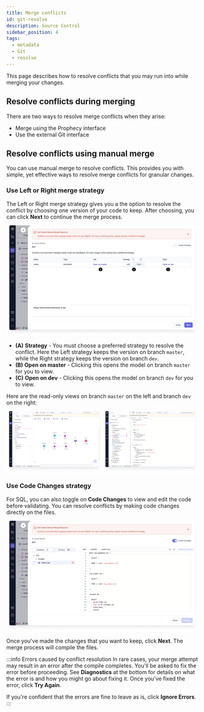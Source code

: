 ```yaml
---
title: Merge conflicts
id: git-resolve
description: Source Control
sidebar_position: 4
tags:
  - metadata
  - Git
  - resolve
---
```


This page describes how to resolve conflicts that you may run into while merging your changes.

## Resolve conflicts during merging

There are two ways to resolve merge conflicts when they arise:

- Merge using the Prophecy interface
- Use the external Git interface

## Resolve conflicts using manual merge

You can use manual merge to resolve conflicts. This provides you with simple, yet effective ways to resolve merge conflicts for granular changes.

### Use Left or Right merge strategy

The Left or Right merge strategy gives you a the option to resolve the conflict by choosing one version of your code to keep. After choosing, you can click **Next** to continue the merge process.

![Choose a Git conflict manual merge](img/git-conflict-manual-merge.png)

- **(A)** **Strategy** - You must choose a preferred strategy to resolve the conflict. Here the Left strategy keeps the version on branch `master`, while the Right strategy keeps the version on branch `dev`.
- **(B)** **Open on master** - Clicking this opens the model on branch `master` for you to view.
- **(C)** **Open on dev** - Clicking this opens the model on branch `dev` for you to view.

Here are the read-only views on branch `master` on the left and branch `dev` on the right:

![View Git conflict merge strategies](img/git-conflict-merge-strategy.png)

### Use Code Changes strategy

For SQL, you can also toggle on **Code Changes** to view and edit the code before validating. You can resolve conflicts by making code changes directly on the files.

![View Git conflict merge strategies](img/git-conflict-code-changes.png)

Once you've made the changes that you want to keep, click **Next**. The merge process will compile the files.

:::info Errors caused by conflict resolution
In rare cases, your merge attempt may result in an error after the compile completes. You'll be asked to fix the error before proceeding. See **Diagnostics** at the bottom for details on what the error is and how you might go about fixing it. Once you've fixed the error, click **Try Again**.

If you're confident that the errors are fine to leave as is, click **Ignore Errors**.
:::
